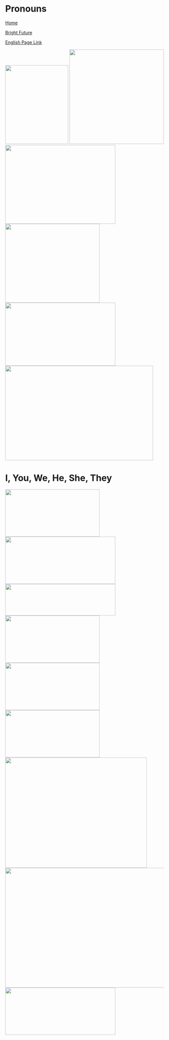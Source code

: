 # Pronouns


[Home](all-files-links.md)

[Bright Future](bright-future.md)

[English Page Link](all-english-links.md)



<img src="https://i.pinimg.com/originals/20/a1/e3/20a1e3d6c6b6843f8bbdf22e469b157f.png" width="200" height="250">

<img src="https://encrypted-tbn0.gstatic.com/images?q=tbn:ANd9GcQdpi9hqPTv5TulJZWT3krYDAo867Fj-igTkoPg4OPNW4hSkJE063a5c1eZP56hJItVIOM&usqp=CAU" width="300" height="300">

<img src="https://i.pinimg.com/originals/da/7b/dc/da7bdc64d554281c2ee5fbcdb77cb1ac.png" width="350" height="250">

<img src="https://i.pinimg.com/originals/1b/19/cf/1b19cf90c086e67a2fbd26325552ced8.png" width="300" height="250">

<img src="https://lectii-engleza.ro/wp-content/uploads/2021/04/4-39-1024x576.png" width="350" height="200">

<img src="https://englishwithashish.com/wp-content/uploads/2021/09/DEMONSTRATIVE-ADJECTIVE-1-1024x819.png" width="470" height="300">


# I, You, We, He, She, They

<img src="https://encrypted-tbn0.gstatic.com/images?q=tbn:ANd9GcSzvQWK9KoRqSHVvbz-dopBD-sUaJDh-v-g_ZygjCUXXtHyMn0OVEa6QN6BOnLYHmqlFvE&usqp=CAU" width="300" height="150">

<img src="https://lh5.googleusercontent.com/_zLwiUetzHlR3edyuP-msxcH_9-3GRVIOZEKLeBAa_E8hGeSF7wI818trzR6lhqsivfIVrWLAIovrziZarm8MZZJ6mz91f3HCmXUkBIBlQ5XIdy7H2T5ypQtfU-LLOX84WDlh7rZ" width="350" height="150">

<img src="https://images.twinkl.co.uk/tw1n/image/private/t_630/u/ux/thinking-asian-non-binary-child-grammarjcndskcnlk_ver_3.png" width="350" height="100">

<img src="https://w7.pngwing.com/pngs/544/561/png-transparent-english-personal-pronouns-object-pronoun-possessive-subject-miscellaneous-tshirt-child-thumbnail.png" width="300" height="150">

<img src="https://e7.pngegg.com/pngimages/269/328/png-clipart-personal-pronoun-verb-english-natural-language-subject-pronoun-child-english-thumbnail.png" width="300" height="150">

<img src="https://i.ytimg.com/vi/57_u7Uoc9yU/maxresdefault.jpg" width="300" height="150">

<img src="https://i0.wp.com/i0.wp.com/www.grammar.cl/rules/possessive-adjectives-english.gif?resize=650,400" width="450" height="350">

<img src="https://i.ytimg.com/vi/rF070hPFbas/maxresdefault.jpg" width="550" height="380">

<img src="https://i0.wp.com/exhibitaenglish.com/wp-content/uploads/2023/02/possessive-adjectives-and-pronouns.png?resize=840%2C376&ssl=1" width="350" height="150">
